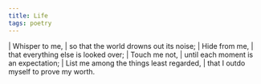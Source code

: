 ```yaml
---
title: Life
tags: poetry
---
```


| Whisper to me,
|   so that the world drowns out its noise;
| Hide from me,
|   that everything else is looked over;
| Touch me not,
|   until each moment is an expectation;
| List me among the things least regarded,
|   that I outdo myself to prove my worth.
